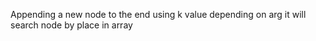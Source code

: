 ﻿Appending a new node to the end
using k value depending on arg it will search node by place in array